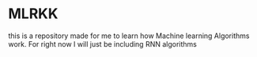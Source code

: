 # MLRKK
this is a repository made for me to learn how Machine learning Algorithms work. For right now I will just be including RNN algorithms
